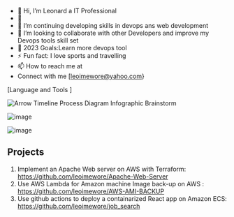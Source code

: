 - 👋 Hi, I’m Leonard a IT Professional 
- 👀 
- 🌱 I’m continuing developing skills in devops ans web development
- 💞️ I’m looking to collaborate with other Developers and improve my Devops tools skill set
- 🥅 2023 Goals:Learn more devops tool 
- ⚡ Fun fact: I love sports and travelling
- 📫 How to reach me at 
- Connect with me  [leoimewore@yahoo.com}

<!---
leoimewore/leoimewore is a ✨ special ✨ repository because its `README.md` (this file) appears on your GitHub profile.
You can click the Preview link to take a look at your changes.
--->

[Language and Tools ]

![Arrow Timeline Process Diagram Infographic Brainstorm](https://github.com/leoimewore/leoimewore/assets/95531716/50a2f9c8-e447-4e70-b822-e6cc554528b2)

![image](https://user-images.githubusercontent.com/95531716/170833228-e553a2ae-b6b4-47a4-bd59-0ba346586055.png)

![image](https://user-images.githubusercontent.com/95531716/170833208-cb922fc1-2388-4c90-9c70-344001c44290.png)


## Projects
1) Implement an Apache Web server on AWS with Terraform: https://github.com/leoimewore/Apache-Web-Server
2) Use AWS Lambda for Amazon machine Image back-up on AWS : https://github.com/leoimewore/AWS-AMI-BACKUP
3) Use github actions to deploy a containarized React app on Amazon ECS: https://github.com/leoimewore/job_search

